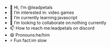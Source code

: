- 👋 Hi, I’m @leadpetals
- 👀 I’m interested in: video games
- 🌱 I’m currently learning:javascript
- 💞️ I’m looking to collaborate on:nothing currently
- 📫 How to reach me:leadpetals on discord
- 😄 Pronouns:he/him
- ⚡ Fun fact:im slow
